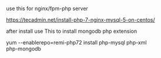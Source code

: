 use this for nginx/fpm-php server

https://tecadmin.net/install-php-7-nginx-mysql-5-on-centos/
 
after install use This to install mongodb php extension

yum --enablerepo=remi-php72 install php-mysql php-xml \
php-mongodb
